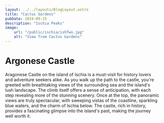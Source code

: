 ```yaml
---
layout: ../../layouts/BlogLayout.astro
title: "Cactus Gardens"
pubDate: 2024-09-15
description: "Ischia Peaks" 
image: 
    url: "/public/ischia/ishTwo.jpg"
    alt: "View from Cactus Gardens"
---
```

# Argonese Castle 
Aragonese Castle on the island of Ischia is a must-visit for history lovers and adventure seekers alike. As you walk up the path to the castle, you're greeted with breathtaking views of the surrounding sea and the island's lush landscape. The climb itself offers a sense of anticipation, with each step revealing more of the stunning scenery. Once at the top, the panoramic views are truly spectacular, with sweeping vistas of the coastline, sparkling blue waters, and the charm of Ischia below. The castle, rich in history, provides a fascinating glimpse into the island's past, making the journey well worth it.